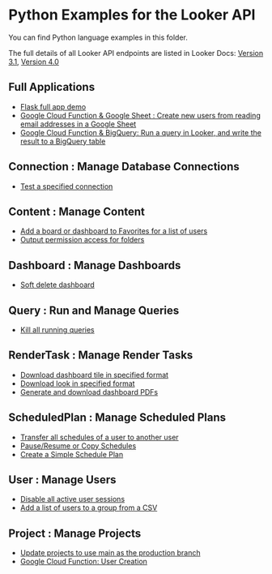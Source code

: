 # Python Examples for the Looker API

You can find Python language examples in this folder. 

The full details of all Looker API endpoints are listed in Looker Docs: [Version 3.1](https://docs.looker.com/reference/api-and-integration/api-reference/v3.1), [Version 4.0](https://docs.looker.com/reference/api-and-integration/api-reference/v4.0)

## Full Applications

- [Flask full app demo](lookersdk-flask)
- [Google Cloud Function & Google Sheet : Create new users from reading email addresses in a Google Sheet](cloud-function-user-provision)
- [Google Cloud Function & BigQuery: Run a query in Looker, and write the result to a BigQuery table](cloud-function-write-to-bigquery)

## Connection : Manage Database Connections

- [Test a specified connection](test_connection.py)

## Content : Manage Content

- [Add a board or dashboard to Favorites for a list of users](add_contents_to_favorite.py)
- [Output permission access for folders](folder_permission_access.py)

## Dashboard : Manage Dashboards

- [Soft delete dashboard](soft_delete_dashboard.py)

## Query : Run and Manage Queries
- [Kill all running queries](kill_queries.py)

## RenderTask : Manage Render Tasks

- [Download dashboard tile in specified format](download_tile.py)
- [Download look in specified format](download_look.py)
- [Generate and download dashboard PDFs](download_dashboard_pdf.py)

## ScheduledPlan : Manage Scheduled Plans

- [Transfer all schedules of a user to another user](transfer_all_schedules.py)
- [Pause/Resume or Copy Schedules](manage_schedules.py)
- [Create a Simple Schedule Plan](simple_schedule_plan.py)

## User : Manage Users

- [Disable all active user sessions](logout_all_users.py)
- [Add a list of users to a group from a CSV](add_users_to_group_from_csv.py)

## Project : Manage Projects
- [Update projects to use main as the production branch](update_prod_branches_to_main.py)
- [Google Cloud Function: User Creation](cloud-function-user-provision)
